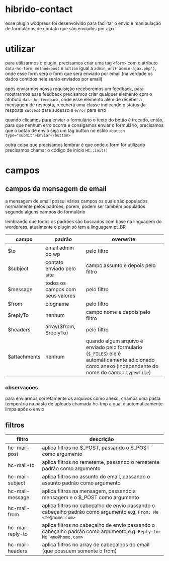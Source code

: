 hibrido-contact
===============

esse plugin wodpress foi desenvolvido para facilitar o envio e manipulação de formulários de contato que são enviados por ajax

# utilizar

para utilizarmos o plugin, precisamos criar uma tag `<form>` com o atributo `data-hc-form`, `method=post` e `action` igual a `admin_url('admin-ajax.php')`, onde esse form será o form que será enviado por email (na verdade os dados contidos nele serão enviados por email)

após enviarmos nossa requisição receberemos um feedback, para mostrarmos esse feedback precisamos criar qualquer elemento com o atributo `data-hc-feedback`, onde esse elemento além de receber a mensagem de resposta, receberá uma classe indicando o status da resposta `success` para sucesso e `error` para erro

quando clicamos para enviar o formulário o texto do botão é trocado, então, para que nenhum erro ocorra e consigamos enviar o formulário, precisamos que o botão de envio seja um tag button no estilo `<button type="submit">Enviar</button>`

outra coisa que precisamos lembrar é que onde o form for utilizado precisamos chamar o código de inicio `HC::init()`

# campos

## campos da mensagem de email

a mensagem de email possui vários campos os quais são populados normalmente pelos padrões, porem, podem ser também populados segundo alguns campos do formulário

lembrando que todos os padrões são buscados com base na linguagem do wordpress, atualmente o plugin só tem a linguagem pt_BR

campo | padrão | overwrite
----- | ------ | ---------
$to | email admin do wp | pelo filtro
$subject | contato enviado pelo site | campo assunto e depois pelo filtro
$message | todos os campos com seus valores | pelo filtro
$from | blogname <admin email> | pelo filtro
$replyTo | nenhum | campo nome <campo email> e depois pelo filtro
$headers | array($from, $replyTo) | pelo filtro
$attachments | nenhum | quando algum arquivo é enviado pelo formulario (`$_FILES`) ele é automáticamente adicionado como anexo (independente do nome do campo `type=file`)

### observações

para enviarmos corretamente os arquivos como anexo, criamos uma pasta temporária na pasta de uploads chamada hc-tmp a qual é automaticamente limpa após o envio

## filtros

filtro | descrição
------ | ---------
hc-mail-post | aplica filtros no $_POST, passando o $_POST como argumento
hc-mail-to | aplica filtros no remetente, passando o remetente padrão como argumento
hc-mail-subject | aplica filtros no assunto do email, passando o assunto padrão como argumento
hc-mail-message | aplica filtros na mensagem, passando a mensagem e o $_POST como argumento
hc-mail-from | aplica filtros no cabeçalho de envio passando o cabeçalho padrão como argumento e.g. `From: Me <me@home.com>`
hc-mail-reply-to | aplica filtros no cabeçalho de envio passando o cabeçalho padrão como argumento e.g. `Reply-to: Me <me@home.com>`
hc-mail-headers | aplica filtros no array de cabeçalhos do email (que possuem somente o from)

